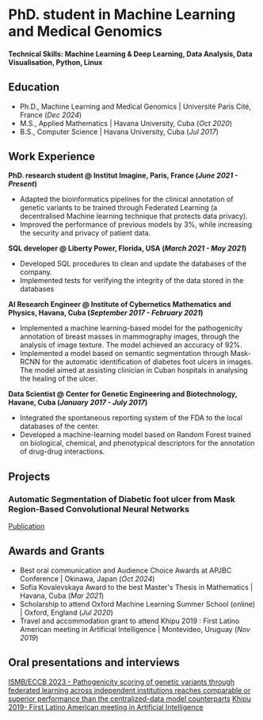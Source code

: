 # PhD. student in Machine Learning and Medical Genomics

#### Technical Skills: Machine Learning & Deep Learning, Data Analysis, Data Visualisation, Python, Linux 

## Education
- Ph.D., Machine Learning and Medical Genomics | Université Paris Cité, France (_Dec 2024_)								       		
- M.S., Applied Mathematics	| Havana University, Cuba (_Oct 2020_)	 			        		
- B.S., Computer Science | Havana University, Cuba (_Jul 2017_)

## Work Experience
**PhD. research student @ Institut Imagine, Paris, France (_June 2021 - Present_)**
- Adapted the bioinformatics pipelines for the clinical annotation of genetic variants to be trained through Federated Learning (a decentralised Machine learning technique that protects data privacy).
- Improved the performance of previous models by 3%, while increasing the security and privacy of patient data.

**SQL developer @ Liberty Power, Florida, USA (_March 2021 - May 2021_)**
- Developed SQL procedures to clean and update the databases of the company.
- Implemented tests for verifying the integrity of the data stored in the databases

**AI Research Engineer @ Institute of Cybernetics Mathematics and Physics, Havana, Cuba (_September 2017 - February 2021_)**
  - Implemented a machine learning-based model for the pathogenicity annotation of breast masses in mammography images, through the analysis of image texture. The model achieved an accuracy of 92%.
  - Implemented a model based on semantic segmentation through Mask-RCNN for the automatic identification of diabetes foot ulcers in images. The model aimed at assisting clinician in Cuban hospitals in analysing the healing of the ulcer.

**Data Scientist @ Center for Genetic Engineering and Biotechnology, Havane, Cuba (_January 2017 - July 2017_)**
  - Integrated the spontaneous reporting system of the FDA to the local databases of the center.
  - Developed a machine-learning model based on Random Forest trained on biological, chemical, and phenotypical descriptors for the annotation of drug-drug interactions.
    
## Projects
### Automatic Segmentation of Diabetic foot ulcer from Mask Region-Based Convolutional Neural Networks
[Publication](https://www.academia.edu/44700907/Automatic_Segmentation_of_Diabetic_foot_ulcer_from_Mask_Region_Based_Convolutional_Neural_Networks)

## Awards and Grants
- Best oral communication and Audience Choice Awards at APJBC Conference | Okinawa, Japan (_Oct 2024_)
- Sofia Kovalevskaya Award to the best Master's Thesis in Mathematics | Havana, Cuba (_Mar 2021_)
- Scholarship to attend Oxford Machine Learning Summer School (online) | Oxford, England (_Jul 2020_)
- Travel and accommodation grant to attend Khipu 2019 : First Latino American meeting in Artificial Intelligence | Montevideo, Uruguay (_Nov 2019_)

## Oral presentations and interviews
[ISMB/ECCB 2023 - Pathogenicity scoring of genetic variants through federated learning across independent institutions reaches comparable or superior performance than the centralized-data model counterparts](https://www.youtube.com/watch?v=_WNiVzcS3ts)
[Khipu 2019- First Latino American meeting in Artificial Intelligence](https://www.youtube.com/watch?v=Vq_PKNagLR4&t=811s)


